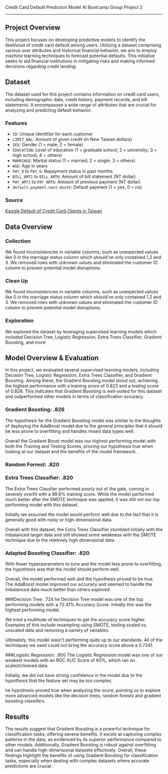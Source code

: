 Credit Card Default Prediction Model
AI Bootcamp Group Project 2

---
## Project Overview

This project focuses on developing predictive models to identify the likelihood of credit card default among users. Utilizing a dataset comprising various user attributes and historical financial behavior, we aim to employ machine learning techniques to forecast potential defaults. This initiative seeks to aid financial institutions in mitigating risks and making informed decisions regarding credit lending.

## Dataset

The dataset used for this project contains information on credit card users, including demographic data, credit history, payment records, and bill statements. It encompasses a wide range of attributes that are crucial for analyzing and predicting default behavior.

### Features

- `ID`: Unique identifier for each customer
- `LIMIT_BAL`: Amount of given credit (in New Taiwan dollars)
- `SEX`: Gender (1 = male; 2 = female)
- `EDUCATION`: Level of education (1 = graduate school; 2 = university; 3 = high school; 4 = others)
- `MARRIAGE`: Marital status (1 = married; 2 = single; 3 = others)
- `AGE`: Age in years
- `PAY_0` to `PAY_6`: Repayment status in past months
- `BILL_AMT1` to `BILL_AMT6`: Amount of bill statement (NT dollar)
- `PAY_AMT1` to `PAY_AMT6`: Amount of previous payment (NT dollar)
- `default.payment.next.month`: Default payment (1 = yes, 0 = no)

### Source

[Kaggle Default of Credit Card Clients in Taiwan](https://www.kaggle.com/datasets/uciml/default-of-credit-card-clients-dataset)


## Data Overview

### Collection
We found inconsistencies in variable columns, such as unexpected values like 0 in the marriage status column which should’ve only contained 1,2 and 3. We removed rows with unknown values and eliminated the customer ID column to prevent potential model disruptions.

### Clean Up
We found inconsistencies in variable columns, such as unexpected values like 0 in the marriage status column which should’ve only contained 1,2 and 3. We removed rows with unknown values and eliminated the customer ID column to prevent potential model disruptions.

### Exploration
We explored the dataset by leveraging supervised learning models which included Decision Tree, Logistic Regression, Extra Trees Classifier, Gradient Boosting, and more


## Model Overview & Evaluation

In this project, we evaluated several supervised learning models, including Decision Tree, Logistic Regression, Extra Trees Classifier, and Gradient Boosting. Among these, the Gradient Boosting model stood out, achieving the highest performance with a training score of 0.823 and a testing score of 0.826. This indicates that Gradient Boosting is well-suited for this dataset and outperformed other models in terms of classification accuracy.

### Gradient Boosting: .826
  The hypothesis for the Gradient Boosting model was similar to the thoughts of deploying the AdaBoost model due to the general principles that it should be less prone to overfitting and handles mixed data 
  types well.

  Overall the Gradient Boost model was our highest performing model with both the Training and Testing Scores, proving our hypothesis true when looking at our dataset and the benefits of the model framework. 
### Random Forrest: .820

### Extra Trees Classifier: .820
  The Extra Trees Classfier performed poorly out of the gate, coming in severely overfit with a 99.9% training score.  While the model performed much better after the SMOTE technique was applied, it was still 
  not our top performing model with this dataset.

  Initially we assumed the model would perform well due to the fact that it is generally good with noisy or high-dimensional data.

  Overall with this dataset, the Extra Trees Classifier stumbled initially with the imbalanced target data and still showed some weakness with the SMOTE technique due to the reletively high dimensional data. 
### Adapted Boosting Classifier: .820
  With fewer hyperparameters to tune and the model less prone to overfitting, the hypothesis was that the model should perform well.

  Overall, the model performed well and the hypothesis proved to be true.  The AdaBoost model improved our accuracy and seemed to handle the imbalanced data much better than others explored. 

###Decision Tree: .724
he Decision Tree model was one of the top performing models with a 72.41% Accuracy Score. Initially this was the highest performing model. 

We tried a multitude of techniques to get the accuracy score higher. Examples of this include resampling using SMOTE, testing scaled vs. unscaled data and removing a variety of variables.

Ultimately, this model wasn’t performing quite up to our standards. All of the techniques we used could not bring the accuracy score above a 0.7241. 

###Logistic Regression: .600
The Logistic Regression model was one of our weakest models with an ROC AUC Score of 60%, which ran on scaled/cleaned data.

Initially, we did not have strong confidence in the model due to the hypothesis that the feature set may be too complex.

he hypothesis proved true when analyzing the score, pointing us to explore more advanced models like the decision trees, random forests and gradient boosting classifers.

## Results
The results suggest that Gradient Boosting is a powerful technique for classification tasks, offering several benefits. It excels at capturing complex patterns in the data, as evidenced by its superior performance compared to other models. Additionally, Gradient Boosting is robust against overfitting and can handle high-dimensional datasets effectively. Overall, these findings highlight the benefits of using Gradient Boosting for classification tasks, especially when dealing with complex datasets where accurate predictions are crucial.




